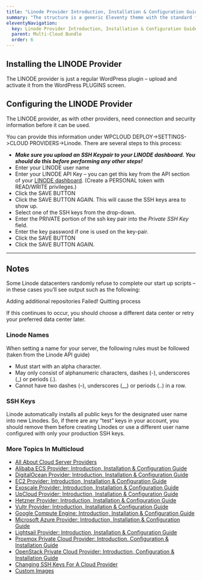 ```yaml
---
title: "Linode Provider Introduction, Installation & Configuration Guide"
summary: "The structure is a generic Eleventy theme with the standard folder and file names."
eleventyNavigation:
  key: Linode Provider Introduction, Installation & Configuration Guide
  parent: Multi-Cloud Bundle
  order: 6
---
```

## Installing the LINODE Provider

The LINODE provider is just a regular WordPress plugin – upload and activate it from the WordPress PLUGINS screen.

## Configuring the LINODE Provider

The LINODE provider, as with other providers, need connection and security information before it can be used.

You can provide this information under WPCLOUD DEPLOY->SETTINGS->CLOUD PROVIDERS->Linode. There are several steps to this process:

*   **_Make sure you upload an SSH Keypair to your LINODE dashboard. You should do this before performing any other steps!_**
*   Enter your LINODE user name
*   Enter your LINODE API Key – you can get this key from the API section of your [LINODE dashboard](https://web.archive.org/web/20240529154945/https://cloud.linode.com/profile/tokens). (Create a PERSONAL token with READ/WRITE privileges.)
*   Click the SAVE BUTTON
*   Click the SAVE BUTTON AGAIN. This will cause the SSH keys area to show up.
*   Select one of the SSH keys from the drop-down.
*   Enter the PRIVATE portion of the ssh key pair into the _Private SSH Key_ field.
*   Enter the key password if one is used on the key-pair.
*   Click the SAVE BUTTON
*   Click the SAVE BUTTON AGAIN.

- - -

## Notes

Some Linode datacenters randomly refuse to complete our start up scripts – in these cases you’ll see output such as the following:

Adding additional repositories
Failed! Quitting process

If this continues to occur, you should choose a different data center or retry your preferred data center later.

### Linode Names

When setting a name for your server, the following rules must be followed (taken from the Linode API guide)

*   Must start with an alpha character.
*   May only consist of alphanumeric characters, dashes (-), underscores (\_) or periods (.).
*   Cannot have two dashes (–), underscores (\_\_) or periods (..) in a row.

### SSH Keys

Linode automatically installs all public keys for the designated user name into new Linodes. So, if there are any “test” keys in your account, you should remove them before creating Linodes or use a different user name configured with only your production SSH keys.

### More Topics In Multicloud

*   [All About Cloud Server Providers](https://web.archive.org/web/20240529154945/https://wpclouddeploy.com/documentation/cloud-providers/all-about-cloud-server-providers/)
*   [Alibaba ECS Provider: Introduction, Installation & Configuration Guide](https://web.archive.org/web/20240529154945/https://wpclouddeploy.com/documentation/cloud-providers/alibaba-ecs-provider-introduction-installation-configuration-guide/)
*   [DigitalOcean Provider: Introduction, Installation & Configuration Guide](https://web.archive.org/web/20240529154945/https://wpclouddeploy.com/documentation/cloud-providers/digital-ocean-provider-introduction-installation-configuration-guide/)
*   [EC2 Provider: Introduction, Installation & Configuration Guide](https://web.archive.org/web/20240529154945/https://wpclouddeploy.com/documentation/cloud-providers/ec2-provider/)
*   [Exoscale Provider: Introduction, Installation & Configuration Guide](https://web.archive.org/web/20240529154945/https://wpclouddeploy.com/documentation/cloud-providers/exoscale-provider-introduction-installation-configuration-guide/)
*   [UpCloud Provider: Introduction, Installation & Configuration Guide](https://web.archive.org/web/20240529154945/https://wpclouddeploy.com/documentation/cloud-providers/upcloud-provider-introduction-installation-configuration-guide/)
*   [Hetzner Provider: Introduction, Installation & Configuration Guide](https://web.archive.org/web/20240529154945/https://wpclouddeploy.com/documentation/cloud-providers/hetzner-provider-introduction-installation-configuration-guide/)
*   [Vultr Provider: Introduction, Installation & Configuration Guide](https://web.archive.org/web/20240529154945/https://wpclouddeploy.com/documentation/cloud-providers/vultr-provider-introduction-installation-configuration-guide/)
*   [Google Compute Engine: Introduction, Installation & Configuration Guide](https://web.archive.org/web/20240529154945/https://wpclouddeploy.com/documentation/cloud-providers/google-compute-engine-introduction-installation-configuration-guide/)
*   [Microsoft Azure Provider: Introduction, Installation & Configuration Guide](https://web.archive.org/web/20240529154945/https://wpclouddeploy.com/documentation/cloud-providers/microsoft-azure-provider-introduction-installation-configuration-guide/)
*   [Lightsail Provider: Introduction, Installation & Configuration Guide](https://web.archive.org/web/20240529154945/https://wpclouddeploy.com/documentation/cloud-providers/lightsail-provider-introduction-installation-configuration-guide/)
*   [Proxmox Private Cloud Provider: Introduction, Configuration & Installation Guide](https://web.archive.org/web/20240529154945/https://wpclouddeploy.com/documentation/cloud-providers/proxmox-private-cloud-provider-introduction-configuration-installation-guide/)
*   [OpenStack Private Cloud Provider: Introduction, Configuration & Installation Guide](https://web.archive.org/web/20240529154945/https://wpclouddeploy.com/documentation/cloud-providers/openstack-private-cloud-provider-introduction-configuration-installation-guide/)
*   [Changing SSH Keys For A Cloud Provider](https://web.archive.org/web/20240529154945/https://wpclouddeploy.com/documentation/cloud-providers/changing-ssh-keys-in-cloud-provider-settings/)
*   [Custom Images](https://web.archive.org/web/20240529154945/https://wpclouddeploy.com/documentation/cloud-providers/custom-images/)
